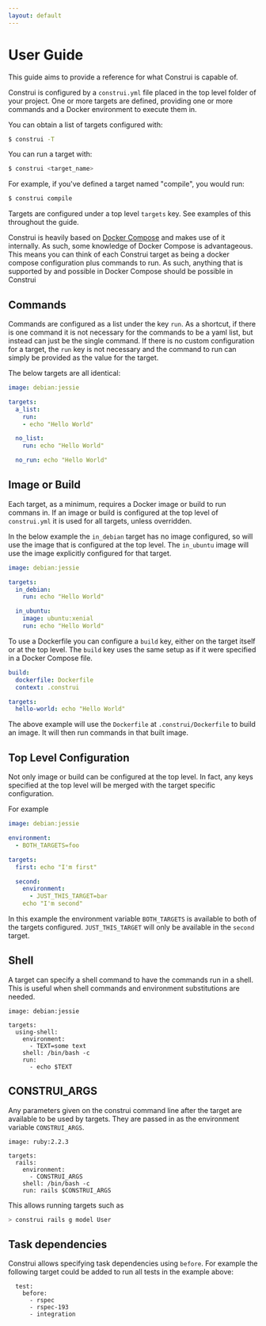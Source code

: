 ```yaml
---
layout: default
---
```


# User Guide

This guide aims to provide a reference for what Construi is capable of.

Construi is configured by a `construi.yml` file placed in the top level folder of your project.
One or more targets are defined, providing one or more commands and a Docker environment to
execute them in.

You can obtain a list of targets configured with:
```bash
$ construi -T
```

You can run a target with:
```bash
$ construi <target_name>
```

For example, if you've defined a target named "compile", you would run:
```bash
$ construi compile
```

Targets are configured under a top level `targets` key.
See examples of this throughout the guide.

Construi is heavily based on [Docker Compose](https://docs.docker.com/compose/) and makes
use of it internally.
As such, some knowledge of Docker Compose is advantageous.
This means you can think of each Construi target as being a docker compose configuration plus
commands to run.
As such, anything that is supported by and possible in Docker Compose should be possible in Construi

## Commands

Commands are configured as a list under the key `run`.
As a shortcut, if there is one command it is not necessary for the commands
to be a yaml list, but instead can just be the single command.
If there is no custom configuration for a target, the `run` key is not necessary
and the command to run can simply be provided as the value for the target.

The below targets are all identical:

```yaml
image: debian:jessie

targets:
  a_list:
    run:
    - echo "Hello World"

  no_list:
    run: echo "Hello World"

  no_run: echo "Hello World"
```

## Image or Build

Each target, as a minimum, requires a Docker image or build to run commans in.
If an image or build is configured at the top level of `construi.yml` it is used for all targets,
unless overridden.

In the below example the `in_debian` target has no image configured, so will use the image
that is configured at the top level.
The `in_ubuntu` image will use the image explicitly configured for that target.

```yaml
image: debian:jessie

targets:
  in_debian:
    run: echo "Hello World"

  in_ubuntu:
    image: ubuntu:xenial
    run: echo "Hello World"
```

To use a Dockerfile you can configure a `build` key, either on the target itself or at the
top level.
The `build` key uses the same setup as if it were specified in a Docker Compose file.

```yaml
build:
  dockerfile: Dockerfile
  context: .construi

targets:
  hello-world: echo "Hello World"
```

The above example will use the `Dockerfile` at `.construi/Dockerfile` to build an image.
It will then run commands in that built image.

## Top Level Configuration

Not only image or build can be configured at the top level.
In fact, any keys specified at the top level will be merged with the target specific
configuration.

For example

```yaml
image: debian:jessie

environment:
  - BOTH_TARGETS=foo

targets:
  first: echo "I'm first"

  second:
    environment:
      - JUST_THIS_TARGET=bar
    echo "I'm second"
```

In this example the environment variable `BOTH_TARGETS` is available to
both of the targets configured.
`JUST_THIS_TARGET` will only be available in the `second` target.


## Shell

A target can specify a shell command to have the commands run in a shell.
This is useful when shell commands and environment substitutions are needed.

```
image: debian:jessie

targets:
  using-shell:
    environment:
      - TEXT=some text
    shell: /bin/bash -c
    run:
      - echo $TEXT
```

## CONSTRUI_ARGS

Any parameters given on the construi command line after the target are
available to be used by targets.
They are passed in as the environment variable `CONSTRUI_ARGS`.

```
image: ruby:2.2.3

targets:
  rails:
    environment:
      - CONSTRUI_ARGS
    shell: /bin/bash -c
    run: rails $CONSTRUI_ARGS
```

This allows running targets such as

```bash
> construi rails g model User
```

## Task dependencies

Construi allows specifying task dependencies using `before`. For example the following target
could be added to run all tests in the example above:

```
  test:
    before:
      - rspec
      - rspec-193
      - integration
```

